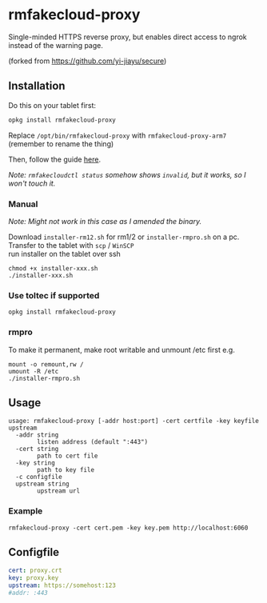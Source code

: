 # rmfakecloud-proxy
Single-minded HTTPS reverse proxy, but enables direct access to ngrok instead of the warning page.

(forked from https://github.com/yi-jiayu/secure)

## Installation

Do this on your tablet first: 
```bash
opkg install rmfakecloud-proxy
```

Replace `/opt/bin/rmfakecloud-proxy` with `rmfakecloud-proxy-arm7` (remember to rename the thing)  

Then, follow the guide [here](https://ddvk.github.io/rmfakecloud/remarkable/setup/).

*Note: `rmfakecloudctl status` somehow shows `invalid`, but it works, so I won't touch it.*  

### Manual

*Note: Might not work in this case as I amended the binary.*

Download `installer-rm12.sh` for rm1/2 or `installer-rmpro.sh` on a pc.  
Transfer to the tablet with `scp` / `WinSCP`  
run installer on the tablet over ssh  
```
chmod +x installer-xxx.sh
./installer-xxx.sh
```

### Use toltec if supported
`opkg install rmfakecloud-proxy`

### rmpro
To make it permanent, make root writable and unmount /etc first e.g.
```
mount -o remount,rw /
umount -R /etc
./installer-rmpro.sh
```

## Usage
```
usage: rmfakecloud-proxy [-addr host:port] -cert certfile -key keyfile upstream
  -addr string
        listen address (default ":443")
  -cert string
        path to cert file
  -key string
        path to key file
  -c configfile
  upstream string
        upstream url
```

### Example
```
rmfakecloud-proxy -cert cert.pem -key key.pem http://localhost:6060
```

## Configfile
```yaml
cert: proxy.crt 
key: proxy.key
upstream: https://somehost:123
#addr: :443
```


